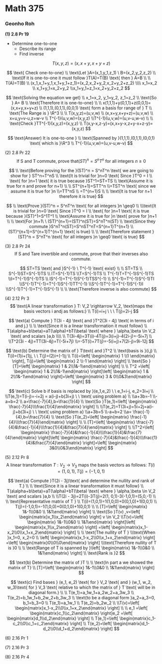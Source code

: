 # Math 375

### Geonho Roh

**(1) 2.8 Pr 19** 

- Determine one-to-one 
  - Describe its range
  - Find inverse

$$
T(x,y,z)=(x,x+y,x+y+z)
$$

$$
\text{ Check one-to-one}
\\ \text{Let }A=(x_1,y_1,z_1) \ B=(x_2,y_2,z_2)
\\ \text{If it is one-to-one it must follow }T(A)=T(B) \text{ then } A=B
\\
\\ T(A)=T(B)
\\ (x_1,x_1+y_1,x_1+y_1+z_1)=(x_2,x_2+y_2,x_2+y_2+z_2)
\\\\ x_1=x_2
\\ x_1+y_1=x_2+y_2
\\x_1+y_1+z_1=x_2+y_2+z_2
$$

$$
\text{Solving the equation we get}
\\ x_1=x_2, y_1=y_2, z_1=z_2
\\ \text{So } A= B
\\ \text{Therefore it is one-to-one}
\\ 
\\ x(1,1,1)+y(0,1,1)+z(0,0,1)=(x,x+y,x+y+z)
\\ (1,1,1),(0,1,1),(0,0,1) \text{ form a basis for range of } T 
\\ \text{The Range is } \R^3
\\
\\ T(x,y,z)=(u,v,w)
\\ (x,x+y,x+y+z)=(u,v,w)
\\ x=u,y=v-u,z=w-v
\\ T^{-1}(u,v,w)=(x,y,z)
\\T^{-1}(u,v,w)=(u,v-u,w-v)
\\
\\ \text{Check }TT^{-1}(x,y,z)=(x,y,z)
\\ T(x,y-x,z-y)=(x,x+y-x,z+y-x+z-y)=(x,y,z)
$$

$$
\text{Answer) It is one-to-one }
\\ \text{Spanned by }(1,1,1),(0,1,1),(0,0,1) \text{ which is }\R^3
\\ T^{-1}(u,v,w)=(u,v-u,w-v)
$$

(2) 2.8 Pr 22
$$
\text{If S and T commute, prove that} (ST)^n = S^nT^n \text{ for all integers }n \geq0
$$

$$
\\ \text{Before proving for the }(ST)^n = S^nT^n \text{ we are going to show for } ST^n=T^nS
\\ \text{It is trivial for }n=0 \text{ Since }T^0 = I
\\ \text{ for }n=1 \text{ it is true because }ST^1=ST=TS
\\ \text{Assume it is true for n and prove for n+1}
\\ 
\\ ST^{n+1}=STT^n
\\=TST^n \text{ since we assume it is true for }n
\\=TT^nS
\\ =T^{n+1}S
\\
\\ \text{It is true for n+1 therefore it is true}
$$

$$
\\ \text{Prove }(ST)^n = S^nT^n \text{ for all integers }n \geq0
\\
\\\text{It is trivial for }n=0 \text{ Since }T^0 = I
\\ 
\text{ for }n=1 \text{ it is true because }(ST)^1=S^1T^1
\\ \text{Assume it is true for }n \text{ prove for }n+1
\\ 
\\ \text{For }n+1\ \ (ST)^{n+1}=(ST)^n(ST)=S^nT^n(ST)
\\ \text{Since they commute }S^nT^n(ST)=S^nST^nT=S^{n+1}T^{n+1}
\\ (ST)^{n+1}=S^{n+1}T^{n+1} \text{ is true}
\\
\\ \text{Therefore statement }(ST)^n = S^nT^n \text{ for all integers }n \geq0 \text{ is true}
$$



(3) 2.8 Pr 24
$$
\text{If S and Tare invertible and commute, prove that their inverses also commute.}
$$

$$
ST=TS \text{ and }S^{-1} \ T^{-1} \text{ exist}
\\ 
\\ ST=TS
\\ S^{-1}ST=S^{-1}TS
\\ IT=S^{-1}TS
\\T=S^{-1}TS
\\ T^{-1}T=T^{-1}S^{-1}TS
\\I=T^{-1}S^{-1}TS
\\ IS^{-1}=T^{-1}S^{-1}TSS^{-1}
\\ S^{-1}=T^{-1}S^{-1}TI
\\S^{-1}T^{-1}=T^{-1}S^{-1}TT^{-1}
\\S^{-1}T^{-1}=T^{-1}S^{-1}I
\\S^{-1}T^{-1}=T^{-1}S^{-1}
\\
\\ \text{Therefore inverse is also commute}
$$

(4) 2.12 Pr 3
$$
\text{A linear transformation } T: V_2 \rightarrow 	V_2, \text{maps the basis vectors i andj as follows:}
\\ T(i)=i+j \ \ \ T(j)=2i-j
$$

$$
\text{a) Compute } T(3i - 4j) \text{ and }T^2(3i - 4j) \text{ in terms of i and j.}
\\
\\ \text{Since it is a linear transformation it must follow}
\\ T(a\alpha+b\beta)=aT(\alpha)+bT(\beta) \text{ where } \alpha,\beta \in V_2 \text{ and scalars }a,b
\\\\
\\ T(3i-4j)=3T(i)-4T(j)=3(i+j)-4(2i-j)=-5i+7j
\\
\\T^2(3i - 4j)=TT(3i-4j)=T(-5i+7j)
\\=-5T(i)+7T(j)=-5(i+j)+7(2i-j)=9i-12j
$$

$$
\text{b) Determine the matrix of } T\text{ and }T^2
\\ \text{basis is }(i,j)
\\ T(i)=(1)i+(1)j, \ \ T(j)=(2)i+(-1)j
\\ T(i)=\left[ \begin{matrix} 1 \\1 \end{matrix} \right], T(j)=\left[ \begin{matrix} 2 \\-1 \end{matrix} \right]
\\ \text{So }[T]=\left[ \begin{matrix} 1 & 2\\1&-1\end{matrix} \right]
\\ 
\\ T^2 =\left[ \begin{matrix} 1 & 2\\1&-1\end{matrix} \right]\left[ \begin{matrix} 1 & 2\\1&-1\end{matrix} \right]=\left[ \begin{matrix} 3 & 0\\0&3\end{matrix} \right]
$$

$$
\text{c) Solve b if basis is replaced by }(e_1,e_2) \ \ e_1=i-j, e_2=3i+j
\\
\\T(e_1)=T(i-j)=-i+2j = a(i-j)+b(3i+j) \ \ \text{ using problem a}
\\
\\a+3b=-1
\\-a+b=2
\\ a=\frac{-7}{4},b=\frac{1}{4}
\\ \text{So }T(e_1)=\left[ \begin{matrix} \frac{-7}{4}\\\frac{1}{4}\end{matrix} \right]
\\
\\T(e_2)=T(3i+j)=5i+2j=a(i-j)+b(3i+j) \ \ \text{ using problem a}
\\a+3b=5
\\-a+b=2
\\a= \frac{-1}{4},b=\frac{7}{4}
\\ \text{So }T(e_2)=\left[ \begin{matrix} \frac{-1}{4}\\\frac{7}{4}\end{matrix} \right]
\\
\\ [T]=\left[ \begin{matrix} \frac{-7}{4}&\frac{-1}{4}\\\frac{1}{4}&\frac{7}{4}\end{matrix} \right]
\\
\\T^2=\left[ \begin{matrix} \frac{-7}{4}&\frac{-1}{4}\\\frac{1}{4}&\frac{7}{4}\end{matrix} \right]\left[ \begin{matrix} \frac{-7}{4}&\frac{-1}{4}\\\frac{1}{4}&\frac{7}{4}\end{matrix} \right]=\left[ \begin{matrix} 3&0\\0&3\end{matrix} \right]
$$



(5) 2.12 Pr 8
$$
\text{A linear transformation }T: V_2\rightarrow V_3\text{ maps the basis vectors as follows: } T(i) = (1, 0,1), T(j)=(-1,0,1)
$$

$$
\text{a)  Compute }T(2i - 3j)\text{ and determine the nullity and rank of T.}
\\
\\ \text{Since it is a linear transformation it must follow}
\\ T(a\alpha+b\beta)=aT(\alpha)+bT(\beta) \text{ where } \alpha,\beta \in V_2 \text{ and scalars }a,b
\\
\\T(2i - 3j)=2T(i)-3T(j)=2(1, 0,1)-3(-1,0,1)=(5,0,-1)
\\
\\ \text{Representative matrix of T }
\\ T(i)=(1,0,1)=1(1,0,0)+0(0,1,0)+1(0,0,1)
\\ T(j)=(-1,0,1)=-1(1,0,0)+0(0,1,0)+1(0,0,1)
\\
\\ [T]=\left[ \begin{matrix} 1&-1\\0&0 \\ 1&1\end{matrix} \right]
\\ \text{So }T(v) ,v=\left[ \begin{matrix}x_1\\x_2\end{matrix} \right] v \in V_2 
\\T(v)=\left[ \begin{matrix} 1&-1\\0&0 \\ 1&1\end{matrix} \right]\left[ \begin{matrix}x_1\\x_2\end{matrix} \right] =\left[ \begin{matrix}x_1-x_2\\0\\x_1+x_2\end{matrix} \right] 
\\
\\ \text{The nullity of T }
\\\text{When }x_1=0, x_2=0
\\ \left[ \begin{matrix}x_1-x_2\\0\\x_1+x_2\end{matrix} \right] =\left[ \begin{matrix}0\\0\\0\end{matrix} \right]
\\\text{Therefore nullity of T is }0
\\
\\ \text{Range of T is spanned by }\left[ \begin{matrix} 1&-1\\0&0 \\ 1&1\end{matrix} \right]
\\ \text{Rank is }2
$$

$$
\text{b) Determine the matrix of }T
\\
\\ \text{In part a we showed the matrix of T}
\\ [T]=\left[ \begin{matrix} 1&-1\\0&0 \\ 1&1\end{matrix} \right]
$$

$$
\text{c) Find bases } (e_1, e_2) \text{ for } V_2 \text{ and } (w_1, w_2, w_3)\text{ for } V_3 \text{ relative to which the matrix of } T \text{ will be in diagonal form.}
\\
\\ T(e_1)=a_1w_1+a_2w_2+a_3w_3
\\ T(e_2)=b_1w_1+b_2w_2+b_3w_3
\\ \text{to be a diagonal form }a_2=a_3=0, b_1=b_3=0
\\ T(e_1)=a_1w_1
\\ T(e_2)=b_2w_2
\\
\\T(v)=\left[ \begin{matrix}x_1-x_2\\0\\x_1+x_2\end{matrix} \right] 
\\
\\ e_1 =\left[ \begin{matrix}c_1\\c_2\end{matrix} \right]e_2 =\left[ \begin{matrix}d_1\\d_2\end{matrix} \right]
\\ T(e_1)=\left[ \begin{matrix}c_1-c_2\\0\\c_1+c_2\end{matrix} \right] 
\\ T(e_2)=\left[ \begin{matrix}d_1-d_2\\0\\d_1+d_2\end{matrix} \right]
$$

(6) 2.16 Pr 1

(7) 2.16 Pr 3

(8) 2.16 Pr 4

